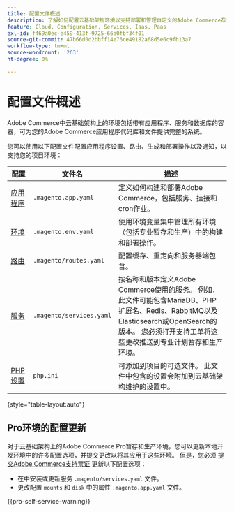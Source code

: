 ```yaml
---
title: 配置文件概述
description: 了解如何配置云基础架构环境以支持部署和管理自定义的Adobe Commerce存储。
feature: Cloud, Configuration, Services, Iaas, Paas
exl-id: f469a0ec-e459-413f-9725-66a0fbf34f01
source-git-commit: 47b66d0d2bbff14e76ce49182a68d5e6c9fb13a7
workflow-type: tm+mt
source-wordcount: '263'
ht-degree: 0%

---
```


# 配置文件概述

Adobe Commerce中云基础架构上的环境包括带有应用程序、服务和数据库的容器，可为您的Adobe Commerce应用程序代码库和文件提供完整的系统。

您可以使用以下配置文件配置应用程序设置、路由、生成和部署操作以及通知，以支持您的项目环境：

| 配置 | 文件名 | 描述 |
| ------------- | -------- | ----------- |
| [应用程序](../application/configure-app-yaml.md) | `.magento.app.yaml` | 定义如何构建和部署Adobe Commerce，包括服务、挂接和cron作业。 |
| [环境](configure-env-yaml.md) | `.magento.env.yaml` | 使用环境变量集中管理所有环境（包括专业暂存和生产）中的构建和部署操作。 |
| [路由](../routes/routes-yaml.md) | `.magento/routes.yaml` | 配置缓存、重定向和服务器端包含。 |
| [服务](../services/services-yaml.md) | `.magento/services.yaml` | 按名称和版本定义Adobe Commerce使用的服务。 例如，此文件可能包含MariaDB、PHP扩展名、Redis、RabbitMQ以及Elasticsearch或OpenSearch的版本。 您必须打开支持工单将这些更改推送到专业计划暂存和生产环境。 |
| [PHP设置](../application/php-settings.md#configure-php) | `php.ini` | 可添加到项目的可选文件。 此文件中包含的设置会附加到云基础架构维护的设置中。 |

{style="table-layout:auto"}

## Pro环境的配置更新

对于云基础架构上的Adobe Commerce Pro暂存和生产环境，您可以更新本地开发环境中的许多配置选项，并提交更改以将其应用于这些环境。 但是，您必须 [提交Adobe Commerce支持票证](https://experienceleague.adobe.com/docs/commerce-knowledge-base/kb/help-center-guide/magento-help-center-user-guide.html#submit-ticket) 更新以下配置选项：

- 在中安装或更新服务 `.magento/services.yaml` 文件。
- 更改配置 `mounts` 和 `disk` 中的属性 `.magento.app.yaml` 文件。

{{pro-self-service-warning}}

